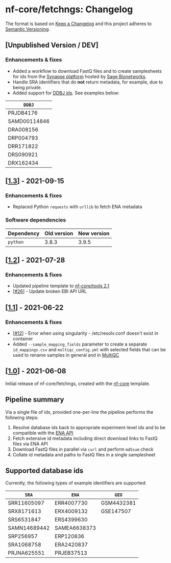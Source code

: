 # nf-core/fetchngs: Changelog

The format is based on [Keep a Changelog](https://keepachangelog.com/en/1.0.0/)
and this project adheres to [Semantic Versioning](https://semver.org/spec/v2.0.0.html).

## [Unpublished Version / DEV]

### Enhancements & fixes

* Added a workflow to download FastQ files and to create samplesheets for ids from the [Synapse platform](https://www.synapse.org/) hosted by [Sage Bionetworks](https://sagebionetworks.org/).
* Handle SRA identifiers that do **not** return metadata, for example, due to being private.
* Added support for [DDBJ ids](https://www.ddbj.nig.ac.jp/index-e.html). See examples below:

| `DDBJ`        |
|---------------|
| PRJDB4176     |
| SAMD00114846  |
| DRA008156     |
| DRP004793     |
| DRR171822     |
| DRS090921     |
| DRX162434     |

## [[1.3](https://github.com/nf-core/fetchngs/releases/tag/1.3)] - 2021-09-15

### Enhancements & fixes

* Replaced Python `requests` with `urllib` to fetch ENA metadata

### Software dependencies

| Dependency  | Old version | New version |
|-------------|-------------|-------------|
| `python`    | 3.8.3       | 3.9.5       |

## [[1.2](https://github.com/nf-core/fetchngs/releases/tag/1.2)] - 2021-07-28

### Enhancements & fixes

* Updated pipeline template to [nf-core/tools 2.1](https://github.com/nf-core/tools/releases/tag/2.1)
* [[#26](https://github.com/nf-core/fetchngs/pull/26)] - Update broken EBI API URL

## [[1.1](https://github.com/nf-core/fetchngs/releases/tag/1.1)] - 2021-06-22

### Enhancements & fixes

* [[#12](https://github.com/nf-core/fetchngs/issues/12)] - Error when using singularity - /etc/resolv.conf doesn't exist in container
* Added `--sample_mapping_fields` parameter to create a separate `id_mappings.csv` and `multiqc_config.yml` with selected fields that can be used to rename samples in general and in [MultiQC](https://multiqc.info/docs/#bulk-sample-renaming)

## [[1.0](https://github.com/nf-core/fetchngs/releases/tag/1.0)] - 2021-06-08

Initial release of nf-core/fetchngs, created with the [nf-core](https://nf-co.re/) template.

## Pipeline summary

Via a single file of ids, provided one-per-line the pipeline performs the following steps:

1. Resolve database ids back to appropriate experiment-level ids and to be compatible with the [ENA API](https://ena-docs.readthedocs.io/en/latest/retrieval/programmatic-access.html)
2. Fetch extensive id metadata including direct download links to FastQ files via ENA API
3. Download FastQ files in parallel via `curl` and perform `md5sum` check
4. Collate id metadata and paths to FastQ files in a single samplesheet

## Supported database ids

Currently, the following types of example identifiers are supported:

| `SRA`        | `ENA`        | `GEO`      |
|--------------|--------------|------------|
| SRR11605097  | ERR4007730   | GSM4432381 |
| SRX8171613   | ERX4009132   | GSE147507  |
| SRS6531847   | ERS4399630   |            |
| SAMN14689442 | SAMEA6638373 |            |
| SRP256957    | ERP120836    |            |
| SRA1068758   | ERA2420837   |            |
| PRJNA625551  | PRJEB37513   |            |
